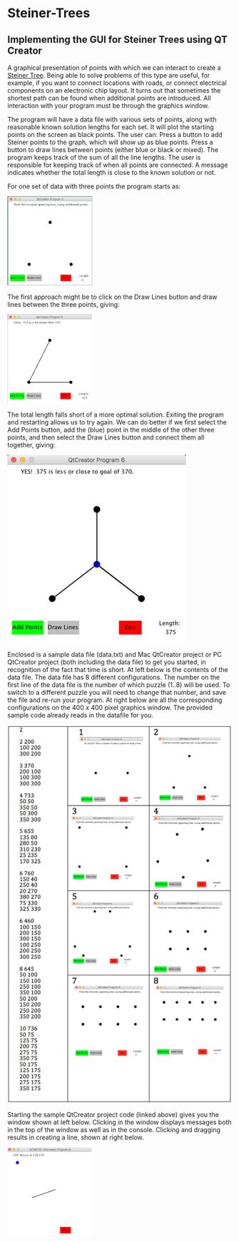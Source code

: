 # Steiner-Trees
## Implementing the GUI for Steiner Trees using QT Creator

A graphical presentation of points with which we can interact to create a [Steiner Tree](http://csunplugged.org/wp-content/uploads/2014/12/unplugged-15-steiner_trees_0.pdf).  Being able to solve problems of this type are useful, for example, if you want to connect locations with roads, or connect electrical components on an electronic chip layout.  It turns out that sometimes the shortest path can be found when additional points are introduced.  All interaction with your program must be through the graphics window.

The program will have a data file with various sets of points, along with reasonable known solution lengths for each set.  It will plot the starting points on the screen as black points.  The user can:
Press a button to add Steiner points to the graph, which will show up as blue points. 
Press a button to draw lines between points (either blue or black or mixed).  The program keeps track of the sum of all the line lengths.  The user is responsible for keeping track of when all points are connected.
A message indicates whether the total length is close to the known solution or not.

For one set of data with three points the program starts as:

![1](https://github.com/hgupta20/Steiner-Trees/blob/master/images/1.png)

The first approach might be to click on the Draw Lines button and draw lines between the three points, giving:

![2](https://github.com/hgupta20/Steiner-Trees/blob/master/images/2.png)

The total length falls short of a more optimal solution.  Exiting the program and restarting allows us to try again.  We can do better if we first select the Add Points button, add the (blue) point in the middle of the other three points, and then select the Draw Lines button and connect them all together, giving:

![3](https://github.com/hgupta20/Steiner-Trees/blob/master/images/3.png)

Enclosed is a sample data file (data.txt) and Mac QtCreator project or PC QtCreator project (both including the data file) to get you started, in recognition of the fact that time is short. At left below is the contents of the data file.  The data file has 8 different configurations.  The number on the first line of the data file is the number of which puzzle (1..8) will be used. To switch to a different puzzle you will need to change that number, and save the file and re-run your program. At right below are all the corresponding configurations on the 400 x 400 pixel graphics window. The provided sample code already reads in the datafile for you. 

![4](https://github.com/hgupta20/Steiner-Trees/blob/master/images/4.png)

Starting the sample QtCreator project code (linked above) gives you the window shown at left below.  Clicking in the window displays messages both in the top of the window as well as in the console.  Clicking and dragging results in creating a line, shown at right below.

![5](https://github.com/hgupta20/Steiner-Trees/blob/master/images/5.png)
